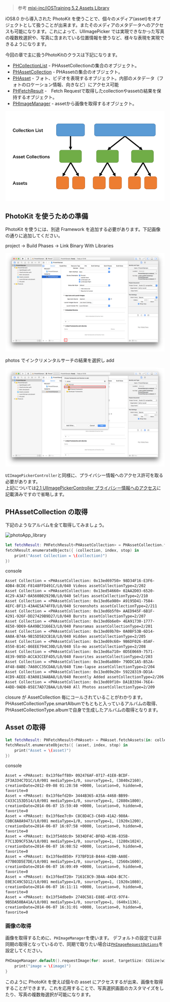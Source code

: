 > 参考 [mixi-inc/iOSTraining 5.2 Assets Library](https://github.com/mixi-inc/iOSTraining/wiki/5.2-Assets-Library)

iOS8.0 から導入された PhotoKit を使うことで、個々のメディア(asset)をオブジェクトとして扱うことが出来ます。またそのメディアのメタデータへのアクセスも可能になります。これによって、UIImagePicker では実現できなかった写真の複数枚選択や、写真に含まれている位置情報を使うなど、様々な表現を実現できるようになります。

今回の章で主に扱うPhotoKitのクラスは下記になります。

* [PHCollectionList](https://developer.apple.com/reference/photos/phcollectionlist) - PHAssetCollectionの集合のオブジェクト。
* [PHAssetCollection](https://developer.apple.com/reference/photos/phassetcollection) - PHAssetの集合のオブジェクト。
* [PHAsset](https://developer.apple.com/reference/photos/phasset) - フォト、ビデオを表現するオブジェクト。内部のメタデータ（フォトのロケーション情報、向きなど）にアクセス可能
* [PHFetchResult](https://developer.apple.com/reference/photos/phfetchresult) -　Fetch Requestで取得したcollectionやassetの結果を保持するオブジェクト。
* [PHImageManager](https://developer.apple.com/reference/photos/phimagemanager) - assetから画像を取得するオブジェクト。

![](./images/2_2/image3.png)

## PhotoKit を使うための準備

PhotoKit を使うには、別途 Framework を追加する必要があります。下記画像の通りに追加してください。

project -> Build Phases -> Link Binary With Libraries

![addFramework1](./images/2_2/image1.png)

photos でインクリメンタルサーチの結果を選択し add

![addFramework2](./images/2_2/image2.png)

`UIImagePickerController`と同様に、プライバシー情報へのアクセス許可を取る必要があります。  
上記については[2.1 UIImagePickerController プライバシー情報へのアクセス](./2-1_UIImagePickerController.md#プライバシー情報へのアクセス)に記載済みですので省略します。

## PHAssetCollection の取得

下記のようなアルバムを全て取得してみましょう。

![photoApp_library](https://raw.github.com/mixi-inc/iOSTraining/master/Doc/Images/5.2/photoApp_library.png)

```swift
let fetchResult: PHFetchResult<PHAssetCollection> = PHAssetCollection.fetchAssetCollections(with: .smartAlbum, subtype: .any, options: nil)
fetchResult.enumerateObjects({ (collection, index, stop) in
    print("Asset Collection = \(collection)")
})
```

console

```
Asset Collection = <PHAssetCollection: 0x13ed69750> 98D34F16-E3F6-4DB4-BCDE-F8148FFD491C/L0/040 Videos assetCollectionType=2/202
Asset Collection = <PHAssetCollection: 0x13ed54660> 02AA2D03-6520-4C29-A3A7-0A560B02929B/L0/040 Selfies assetCollectionType=2/210
Asset Collection = <PHAssetCollection: 0x13ed6a980> A9195D41-7584-4EFC-BF13-43A4E5A74FFD/L0/040 Screenshots assetCollectionType=2/211
Asset Collection = <PHAssetCollection: 0x13ed6b5f0> AAED945F-6B1F-4291-926F-DD27429B9D27/L0/040 Bursts assetCollectionType=2/207
Asset Collection = <PHAssetCollection: 0x13ed6b6e0> 4EA91730-1777-4E50-9D69-6A49BC3166E3/L0/040 Panoramas assetCollectionType=2/201
Asset Collection = <PHAssetCollection: 0x13ed69b70> 0A0BF53B-6D14-4A0A-B74A-9B15D582CB18/L0/040 Hidden assetCollectionType=2/205
Asset Collection = <PHAssetCollection: 0x13ed69c60> 9B6DF026-85AF-4550-B14C-86EEE794C30D/L0/040 Slo-mo assetCollectionType=2/208
Asset Collection = <PHAssetCollection: 0x13ed6a710> 0D5E0669-7571-4E39-985D-ACCA3CCEF4D5/L0/040 Favorites assetCollectionType=2/203
Asset Collection = <PHAssetCollection: 0x13ed6a800> 79DDC1A5-B52A-4F48-8ABE-7A60CC35CDA8/L0/040 Time-lapse assetCollectionType=2/204
Asset Collection = <PHAssetCollection: 0x13ed69e20> 59228319-DD1A-4CD9-AEEE-83A0813AABA8/L0/040 Recently Added assetCollectionType=2/206
Asset Collection = <PHAssetCollection: 0x13ed69f10> DA1B3394-76E4-44DD-9ADB-85EC7AD72BAA/L0/040 All Photos assetCollectionType=2/209
```

closure が AssetCollection 毎にコールされていることがわかります。
PHAssetCollectionType.smartAlbumでもともと入っているアルバムの取得、PHAssetCollectionType.albumで自身で生成したアルバムの取得となります。

## Asset の取得

```swift
let fetchResult: PHFetchResult<PHAsset> = PHAsset.fetchAssets(in: collection, options: nil)
fetchResult.enumerateObjects({ (asset, index, stop) in
    print("Asset = \(asset)")
})
```

console

```
Asset = <PHAsset: 0x13f6eff80> 092476AF-0717-41E8-BCDF-2F3A334C7D1C/L0/001 mediaType=1/0, sourceType=1, (3840x2160), creationDate=2012-09-08 01:28:58 +0000, location=0, hidden=0, favorite=0
Asset = <PHAsset: 0x13f6efd20> 3444B365-A35A-4468-BB99-C433C153D514/L0/001 mediaType=1/0, sourceType=1, (2880x1800), creationDate=2014-06-07 15:59:40 +0000, location=0, hidden=0, favorite=0
Asset = <PHAsset: 0x13f6ee7c0> C8C8D4C3-C049-41A2-980A-CDBC8A8A9473/L0/001 mediaType=1/0, sourceType=1, (1920x1200), creationDate=2014-06-07 16:07:58 +0000, location=0, hidden=0, favorite=0
Asset = <PHAsset: 0x13f54ddc0> 5034DF4C-BF6D-4C86-835B-F7C13D9CF53A/L0/001 mediaType=1/0, sourceType=1, (1280x1024), creationDate=2014-06-07 16:08:52 +0000, location=0, hidden=0, favorite=0
Asset = <PHAsset: 0x13f6ed850> F37BFD18-B444-42B0-AA0E-477B03D5E7DE/L0/001 mediaType=1/0, sourceType=1, (2560x1600), creationDate=2014-06-07 16:09:49 +0000, location=0, hidden=0, favorite=0
Asset = <PHAsset: 0x13f6ed720> 7161C8C9-3B4A-44D4-BC7C-E0E3C49C5D12/L0/001 mediaType=1/0, sourceType=1, (1920x1080), creationDate=2014-06-07 16:11:11 +0000, location=0, hidden=0, favorite=0
Asset = <PHAsset: 0x13f54dbe0> 2740C581-E88E-4FCE-97F4-9B5DA50BA41A/L0/001 mediaType=1/0, sourceType=1, (640x1136), creationDate=2014-06-07 16:31:01 +0000, location=0, hidden=0, favorite=0
```

### 画像の取得

画像を取得するために、`PHImageManager`を使います。
デフォルトの設定では非同期の取得となっているので、同期で取りたい場合は[`PHImageRequestOptions`](https://developer.apple.com/reference/photos/phimagerequestoptions)を設定してください。

```swift
PHImageManager.default().requestImage(for: asset, targetSize: CGSize(width: 320, height: 320), contentMode: .default, options: nil) { (image, info) in
    print("image = \(image)")
}
```

このように PhotoKit を使えば個々の asset にアクセスするが出来、画像を取得することができます。これを応用することで、写真選択画面のカスタマイズをしたり、写真の複数毎選択が可能になります。
